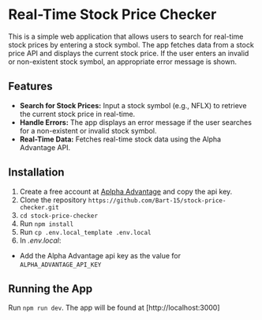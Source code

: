 # Real-Time Stock Price Checker

This is a simple web application that allows users to search for real-time stock prices by entering a stock symbol. The app fetches data from a stock price API and displays the current stock price. If the user enters an invalid or non-existent stock symbol, an appropriate error message is shown.

## Features

- **Search for Stock Prices:** Input a stock symbol (e.g., NFLX) to retrieve the current stock price in real-time.
- **Handle Errors:** The app displays an error message if the user searches for a non-existent or invalid stock symbol.
- **Real-Time Data:** Fetches real-time stock data using the Alpha Advantage API.

## Installation

1. Create a free account at [Aplpha Advantage](https://www.alphavantage.co) and copy the api key.
1. Clone the repository `https://github.com/Bart-15/stock-price-checker.git`
1. `cd stock-price-checker`
1. Run `npm install`
1. Run `cp .env.local_template .env.local`
1. In _.env.local_:

- Add the Alpha Advantage api key as the value for `ALPHA_ADVANTAGE_API_KEY`

## Running the App

Run `npm run dev`. The app will be found at [http://localhost:3000]
